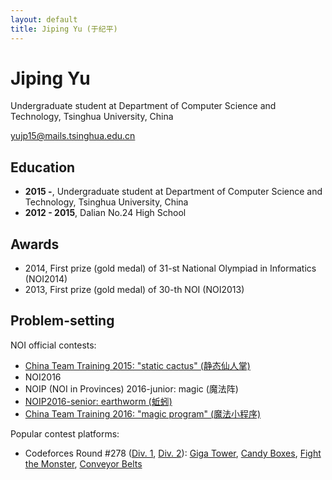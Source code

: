 ```yaml
---
layout: default
title: Jiping Yu (于纪平)
---
```


# Jiping Yu
Undergraduate student at Department of Computer Science and Technology, Tsinghua University, China

yujp15@mails.tsinghua.edu.cn

## Education

* **2015 -**, Undergraduate student at Department of Computer Science and Technology, Tsinghua University, China
* **2012 - 2015**, Dalian No.24 High School

## Awards

* 2014, First prize (gold medal) of 31-st National Olympiad in Informatics (NOI2014)
* 2013, First prize (gold medal) of 30-th NOI (NOI2013)

## Problem-setting

NOI official contests:

* [China Team Training 2015: "static cactus" (静态仙人掌)](http://uoj.ac/problem/158)
* NOI2016
* NOIP (NOI in Provinces) 2016-junior: magic (魔法阵)
* [NOIP2016-senior: earthworm (蚯蚓)](http://uoj.ac/problem/264)
* [China Team Training 2016: "magic program" (魔法小程序)](http://uoj.ac/problem/267)

Popular contest platforms:
* Codeforces Round #278 ([Div. 1](http://codeforces.com/contest/487), [Div. 2](http://codeforces.com/contest/488)): [Giga Tower](http://codeforces.com/contest/488/problem/A), [Candy Boxes](http://codeforces.com/contest/488/problem/B), [Fight the Monster](http://codeforces.com/contest/487/problem/A), [Conveyor Belts](http://codeforces.com/contest/487/problem/D)
